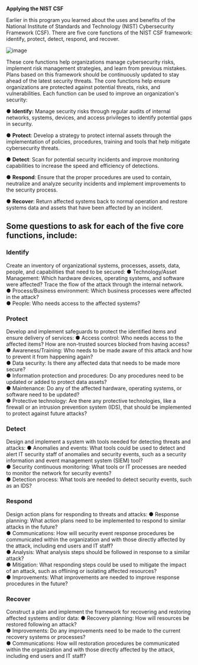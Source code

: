 **Applying the NIST CSF**

Earlier in this program you learned about the uses and benefits of the National Institute of Standards and Technology (NIST) Cybersecurity Framework (CSF). There are five core functions of the NIST CSF framework: identify, protect, detect, respond, and recover.

![image](https://github.com/user-attachments/assets/2e2931ce-5c01-445c-a824-857595b7f822)

These core functions help organizations manage cybersecurity risks, implement risk management strategies, and learn from previous mistakes. Plans based on this framework should be continuously updated to stay ahead of the latest security threats. The core functions help ensure organizations are protected against potential threats, risks, and vulnerabilities. Each function can be used to improve an organization's security:

●      **Identify:** Manage security risks through regular audits of internal networks, systems, devices, and access privileges to identify potential gaps in security.

●      **Protect**: Develop a strategy to protect internal assets through the implementation of policies, procedures, training and tools that help mitigate cybersecurity threats.

●      **Detect**: Scan for potential security incidents and improve monitoring capabilities to increase the speed and efficiency of detections.

●      **Respond**: Ensure that the proper procedures are used to contain, neutralize and analyze security incidents and implement improvements to the security process.

●      **Recover**: Return affected systems back to normal operation and restore systems data and assets that have been affected by an incident.



## Some questions to ask for each of the five core functions, include:

### Identify
Create an inventory of organizational systems, processes, assets, data, people, and capabilities that need to be secured:
●     Technology/Asset Management: Which hardware devices, operating systems, and software were affected? Trace the flow of the attack through the internal network.  
●     Process/Business environment: Which business processes were affected in the attack?  
●     People: Who needs access to the affected systems? 

### Protect
Develop and implement safeguards to protect the identified items and ensure delivery of services:
●     Access control: Who needs access to the affected items? How are non-trusted sources blocked from having access?  
●     Awareness/Training: Who needs to be made aware of this attack and how to prevent it from happening again?  
●     Data security: Is there any affected data that needs to be made more secure?  
●     Information protection and procedures: Do any procedures need to be updated or added to protect data assets?  
●     Maintenance: Do any of the affected hardware, operating systems, or software need to be updated?  
●     Protective technology: Are there any protective technologies, like a firewall or an intrusion prevention system (IDS), that should be implemented to protect against future attacks?

### Detect
Design and implement a system with tools needed for detecting threats and attacks:
●     Anomalies and events: What tools could be used to detect and alert IT security staff of anomalies and security events, such as a security information and event management system (SIEM) tool?  
●     Security continuous monitoring: What tools or IT processes are needed to monitor the network for security events?  
●     Detection process: What tools are needed to detect security events, such as an IDS?

### Respond
Design action plans for responding to threats and attacks:
●     Response planning: What action plans need to be implemented to respond to similar attacks in the future?  
●     Communications: How will security event response procedures be communicated within the organization and with those directly affected by the attack, including end users and IT staff?  
●     Analysis: What analysis steps should be followed in response to a similar attack?  
●     Mitigation: What responding steps could be used to mitigate the impact of an attack, such as offlining or isolating affected resources?  
●     Improvements: What improvements are needed to improve response procedures in the future?

### Recover
Construct a plan and implement the framework for recovering and restoring affected systems and/or data:
●     Recovery planning: How will resources be restored following an attack?  
●     Improvements: Do any improvements need to be made to the current recovery systems or processes?  
●     Communications: How will restoration procedures be communicated within the organization and with those directly affected by the attack, including end users and IT staff?
